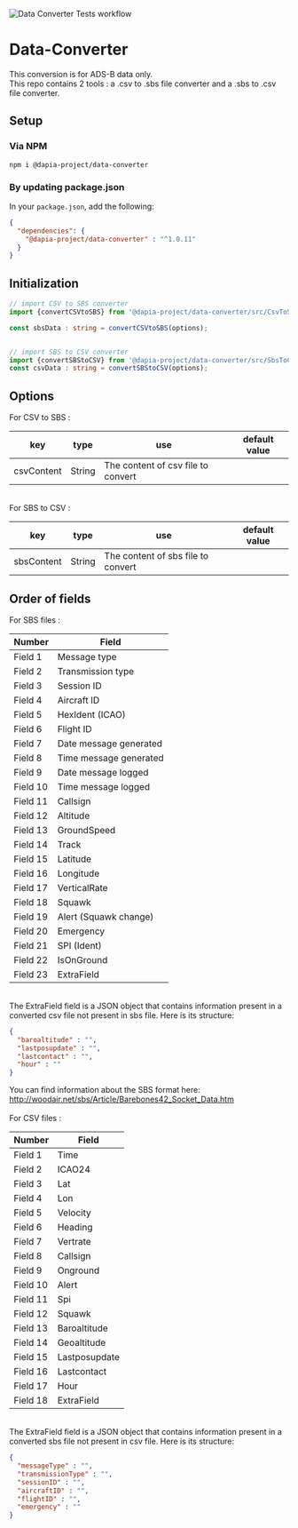 ![Data Converter Tests workflow](https://github.com/DApIA-Project/Data-Converter/actions/workflows/dataconverter.yml/badge.svg)

# Data-Converter
This conversion is for ADS-B data only.\
This repo contains 2 tools : a .csv to .sbs file converter and a .sbs to .csv file converter.

## Setup

### Via NPM

```console
npm i @dapia-project/data-converter
```

### By updating package.json

In your `package.json`, add the following:

```json
{
  "dependencies": {
    "@dapia-project/data-converter" : "^1.0.11"
  }
}
```

## Initialization

```typescript
// import CSV to SBS converter
import {convertCSVtoSBS} from '@dapia-project/data-converter/src/CsvToSbs'

const sbsData : string = convertCSVtoSBS(options);


// import SBS to CSV converter
import {convertSBStoCSV} from '@dapia-project/data-converter/src/SbsToCsv'
const csvData : string = convertSBStoCSV(options);
```

## Options
For CSV to SBS :

| key        | type         | use                                | default value |
|------------|--------------|------------------------------------|---------------|
| csvContent | String       | The content of csv file to convert |               |

\
For SBS to CSV :

| key        | type         | use                                | default value |
|------------|--------------|------------------------------------|---------------|
| sbsContent | String       | The content of sbs file to convert |               |


## Order of fields

For SBS files :

| Number   | Field                  |
|----------|------------------------|
| Field 1  | Message type           |
| Field 2  | Transmission type      |
| Field 3  | Session ID             |
| Field 4  | Aircraft ID            |
| Field 5  | HexIdent (ICAO)        |
| Field 6  | Flight ID              |
| Field 7  | Date message generated |
| Field 8  | Time message generated |
| Field 9  | Date message logged    |
| Field 10 | Time message logged    |
| Field 11 | Callsign               |
| Field 12 | Altitude               |
| Field 13 | GroundSpeed            |
| Field 14 | Track                  |
| Field 15 | Latitude               |
| Field 16 | Longitude              |
| Field 17 | VerticalRate           |
| Field 18 | Squawk                 |
| Field 19 | Alert (Squawk change)  |
| Field 20 | Emergency              |
| Field 21 | SPI (Ident)            |
| Field 22 | IsOnGround             |
| Field 23 | ExtraField             |

\
The ExtraField field is a JSON object that contains information present in a converted csv file not present in sbs file. Here is its structure:

```json
{
  "baroaltitude" : "",
  "lastposupdate" : "",
  "lastcontact" : "",
  "hour" : ""
}
```
You can find information about the SBS format here: http://woodair.net/sbs/Article/Barebones42_Socket_Data.htm
\
\
For CSV files :

| Number   | Field         |
|----------|---------------|
| Field 1  | Time          |
| Field 2  | ICAO24        |
| Field 3  | Lat           |
| Field 4  | Lon           |
| Field 5  | Velocity      |
| Field 6  | Heading       |
| Field 7  | Vertrate      |
| Field 8  | Callsign      |
| Field 9  | Onground      |
| Field 10 | Alert         |
| Field 11 | Spi           |
| Field 12 | Squawk        |
| Field 13 | Baroaltitude  |
| Field 14 | Geoaltitude   |
| Field 15 | Lastposupdate |
| Field 16 | Lastcontact   |
| Field 17 | Hour          |
| Field 18 | ExtraField    |

\
The ExtraField field is a JSON object that contains information present in a converted sbs file not present in csv file. Here is its structure:

```json
{
  "messageType" : "",
  "transmissionType" : "",
  "sessionID" : "",
  "aircraftID" : "",
  "flightID" : "",
  "emergency" : ""
}
```